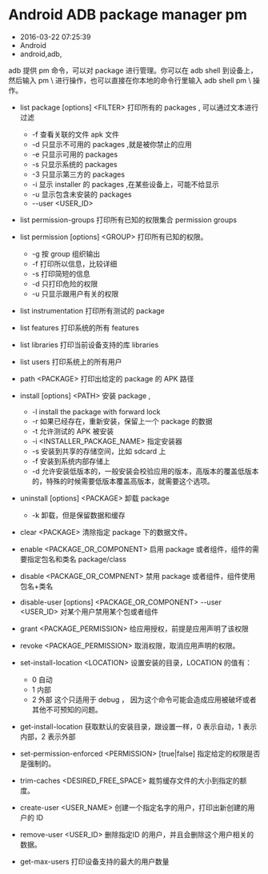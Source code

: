 # Android ADB package manager pm
- 2016-03-22 07:25:39
- Android
- android,adb,

<!--markdown-->adb 提供 pm 命令，可以对 package 进行管理。你可以在 adb shell 到设备上，然后输入 pm \<command\> 进行操作，也可以直接在你本地的命令行里输入 adb shell pm \<command\> 操作。


<!--more-->


 - list package [options] \<FILTER\>
    打印所有的 packages , 可以通过文本进行过滤
    - -f 查看关联的文件 apk 文件
    - -d 只显示不可用的 packages ,就是被你禁止的应用
    - -e 只显示可用的 packages
    - -s 只显示系统的 packages
    - -3 只显示第三方的 packages
    - -i 显示 installer 的 packages ,在某些设备上，可能不给显示
    - -u 显示包含未安装的 packages
    - --user <USER_ID> 

 - list permission-groups
    打印所有已知的权限集合 permission groups

 - list permission [options] \<GROUP\>
    打印所有已知的权限。
    - -g 按 group 组织输出
    - -f 打印所以信息，比较详细
    - -s 打印简短的信息
    - -d 只打印危险的权限
    - -u 只显示跟用户有关的权限

 - list instrumentation
    打印所有测试的 package

 - list features
    打印系统的所有 features

 - list libraries
    打印当前设备支持的库 libraries

 - list users
    打印系统上的所有用户

 - path \<PACKAGE\> 
    打印出给定的 package 的 APK 路径
    
 - install [options] \<PATH\>
    安装 package ,
    - -l install the package with forward lock
    - -r 如果已经存在，重新安装，保留上一个 package 的数据
    - -t 允许测试的 APK 被安装
    - -i <INSTALLER_PACKAGE_NAME> 指定安装器
    - -s 安装到共享的存储空间，比如 sdcard 上
    - -f 安装到系统内部存储上
    - -d 允许安装低版本的，一般安装会校验应用的版本，高版本的覆盖低版本的，特殊的时候需要低版本覆盖高版本，就需要这个选项。

 - uninstall [options] \<PACKAGE\>
    卸载 package
    - -k 卸载，但是保留数据和缓存

 - clear \<PACKAGE\>
    清除指定 package 下的数据文件。

 - enable \<PACKAGE_OR_COMPONENT\> 
    启用 package 或者组件，组件的需要指定包名和类名 package/class

 - disable \<PACKAGE_OR_COMPNENT\>
    禁用 package 或者组件，组件使用包名+类名
 
 - disable-user [options] \<PACKAGE_OR_COMPONENT\>
    --user <USER_ID> 对某个用户禁用某个包或者组件

 - grant \<PACKAGE_PERMISSION\>
    给应用授权，前提是应用声明了该权限

 - revoke \<PACKAGE_PERMISSION\>
    取消权限，取消应用声明的权限。

 - set-install-location \<LOCATION\>
    设置安装的目录，LOCATION 的值有：
    - 0 自动
    - 1 内部
    - 2 外部
    这个只适用于 debug ， 因为这个命令可能会造成应用被破坏或者其他不可预知的问题。
 
 - get-install-location
    获取默认的安装目录，跟设置一样，0 表示自动，1 表示内部，2 表示外部

 - set-permission-enforced \<PERMISSION\> [true|false]
    指定给定的权限是否是强制的。

 - trim-caches \<DESIRED_FREE_SPACE\>
    裁剪缓存文件的大小到指定的额度。

 - create-user \<USER_NAME\>
    创建一个指定名字的用户，打印出新创建的用户的 ID

 - remove-user \<USER_ID\>
    删除指定ID 的用户，并且会删除这个用户相关的数据。

 - get-max-users
    打印设备支持的最大的用户数量


